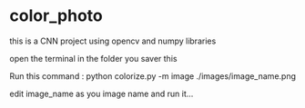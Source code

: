 # color_photo
this is a CNN project using opencv and numpy libraries

open the terminal in the folder you saver this 

Run this command :
python colorize.py -m image ./images/image_name.png

edit image_name as you image name and run it...


